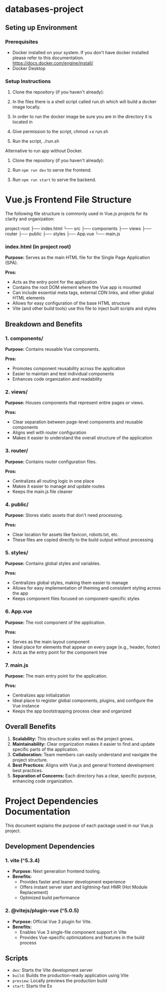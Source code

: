 # databases-project



## Seting up Environment

### Prerequisites

- Docker installed on your system. If you don't have docker installed please refer to this documentation. https://docs.docker.com/engine/install/
- Docker Desktop


### Setup Instructions

1. Clone the repository (if you haven't already):

2. In the files there is a shell script called run.sh which will build a docker image locally.

3. In order to run the docker image be sure you are in the directory it is located in

4. Give permission to the script, chmod +x run.sh

5. Run the script, ./run.sh

Alternative to run app without Docker.

1. Clone the repository (if you haven't already):

2. Run `npm run dev` to serve the frontend.

3. Run `npm run start` to serve the backend.


# Vue.js Frontend File Structure

The following file structure is commonly used in Vue.js projects for its clarity and organization:

project-root
├── index.html
└── src
├── components
├── views
├── router
├── public
├── styles
├── App.vue
└── main.js

### index.html (in project root)

**Purpose:** Serves as the main HTML file for the Single Page Application (SPA).

**Pros:**
- Acts as the entry point for the application
- Contains the root DOM element where the Vue app is mounted
- Can include essential meta tags, external CDN links, and other global HTML elements
- Allows for easy configuration of the base HTML structure
- Vite (and other build tools) use this file to inject built scripts and styles

## Breakdown and Benefits

### 1. components/

**Purpose:** Contains reusable Vue components.

**Pros:**
- Promotes component reusability across the application
- Easier to maintain and test individual components
- Enhances code organization and readability

### 2. views/

**Purpose:** Houses components that represent entire pages or views.

**Pros:**
- Clear separation between page-level components and reusable components
- Aligns well with router configuration
- Makes it easier to understand the overall structure of the application

### 3. router/

**Purpose:** Contains router configuration files.

**Pros:**
- Centralizes all routing logic in one place
- Makes it easier to manage and update routes
- Keeps the main.js file cleaner

### 4. public/

**Purpose:** Stores static assets that don't need processing.

**Pros:**
- Clear location for assets like favicon, robots.txt, etc.
- These files are copied directly to the build output without processing

### 5. styles/

**Purpose:** Contains global styles and variables.

**Pros:**
- Centralizes global styles, making them easier to manage
- Allows for easy implementation of theming and consistent styling across the app
- Keeps component files focused on component-specific styles

### 6. App.vue

**Purpose:** The root component of the application.

**Pros:**
- Serves as the main layout component
- Ideal place for elements that appear on every page (e.g., header, footer)
- Acts as the entry point for the component tree

### 7. main.js

**Purpose:** The main entry point for the application.

**Pros:**
- Centralizes app initialization
- Ideal place to register global components, plugins, and configure the Vue instance
- Keeps the app bootstrapping process clear and organized

## Overall Benefits

1. **Scalability:** This structure scales well as the project grows.
2. **Maintainability:** Clear organization makes it easier to find and update specific parts of the application.
3. **Collaboration:** Team members can easily understand and navigate the project structure.
4. **Best Practices:** Aligns with Vue.js and general frontend development best practices.
5. **Separation of Concerns:** Each directory has a clear, specific purpose, enhancing code organization.

# Project Dependencies Documentation

This document explains the purpose of each package used in our Vue.js project.

## Development Dependencies

### 1. vite (^5.3.4)
- **Purpose:** Next generation frontend tooling.
- **Benefits:**
  - Provides faster and leaner development experience
  - Offers instant server start and lightning-fast HMR (Hot Module Replacement)
  - Optimized build performance

### 2. @vitejs/plugin-vue (^5.0.5)
- **Purpose:** Official Vue 3 plugin for Vite.
- **Benefits:**
  - Enables Vue 3 single-file component support in Vite
  - Provides Vue-specific optimizations and features in the build process

## Scripts

- `dev`: Starts the Vite development server
- `build`: Builds the production-ready application using Vite
- `preview`: Locally previews the production build
- `start`: Starts the Ex